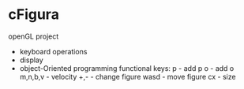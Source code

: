 # cFigura
openGL project 
- keyboard operations
- display
- object-Oriented programming
functional keys:
  p - add p
  o - add o
  m,n,b,v - velocity
  +,- - change figure
  wasd - move figure
  cx - size
